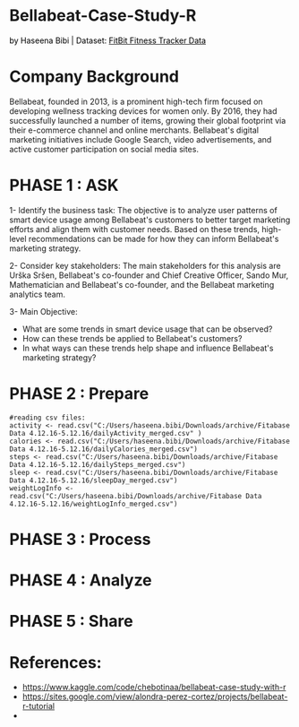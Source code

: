 # Bellabeat-Case-Study-R

<span style="color:black">by Haseena Bibi | Dataset: </span>
[<span style="color:black">FitBit Fitness Tracker Data</span>](https://www.kaggle.com/datasets/arashnic/fitbit)

# Company Background
Bellabeat, founded in 2013, is a prominent high-tech firm focused on developing wellness tracking devices for women only. By 2016, they had successfully launched a number of items, growing their global footprint via their e-commerce channel and online merchants. Bellabeat's digital marketing initiatives include Google Search, video advertisements, and active customer participation on social media sites.

# PHASE 1 : ASK
1- Identify the business task:
The objective is to analyze user patterns of smart device usage among Bellabeat's customers to better target marketing efforts and align them with customer needs. Based on these trends, high-level recommendations can be made for how they can inform Bellabeat's marketing strategy.

2- Consider key stakeholders:
The main stakeholders for this analysis are Urška Sršen, Bellabeat's co-founder and Chief Creative Officer, Sando Mur, Mathematician and Bellabeat's co-founder, and the Bellabeat marketing analytics team.

3- Main Objective: 
- What are some trends in smart device usage that can be observed?
- How can these trends be applied to Bellabeat's customers?
- In what ways can these trends help shape and influence Bellabeat's marketing strategy?

# PHASE 2 : Prepare 

```
#reading csv files:
activity <- read.csv("C:/Users/haseena.bibi/Downloads/archive/Fitabase Data 4.12.16-5.12.16/dailyActivity_merged.csv" )
calories <- read.csv("C:/Users/haseena.bibi/Downloads/archive/Fitabase Data 4.12.16-5.12.16/dailyCalories_merged.csv")
steps <- read.csv("C:/Users/haseena.bibi/Downloads/archive/Fitabase Data 4.12.16-5.12.16/dailySteps_merged.csv")
sleep <- read.csv("C:/Users/haseena.bibi/Downloads/archive/Fitabase Data 4.12.16-5.12.16/sleepDay_merged.csv")
weightLogInfo <- read.csv("C:/Users/haseena.bibi/Downloads/archive/Fitabase Data 4.12.16-5.12.16/weightLogInfo_merged.csv")
```
# PHASE 3 : Process 
# PHASE 4 : Analyze
# PHASE 5 : Share

# References: 
- https://www.kaggle.com/code/chebotinaa/bellabeat-case-study-with-r
- https://sites.google.com/view/alondra-perez-cortez/projects/bellabeat-r-tutorial
- 
